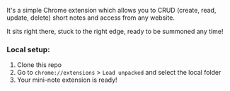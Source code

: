 It's a simple Chrome extension which allows you to CRUD (create, read, update, delete) short notes and access from any website. 

It sits right there, stuck to the right edge, ready to be summoned any time!


### Local setup:
1. Clone this repo
2. Go to `chrome://extensions` > `Load unpacked` and select the local folder
3. Your mini-note extension is ready!
